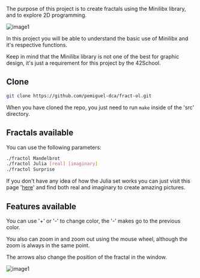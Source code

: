 The purpose of this project is to create fractals using the Minilibx library, and to explore 2D programming.

![image1](https://live.staticflickr.com/65535/52681476338_b090cf5e5f_c.jpg)

In this project you will be able to understand the basic use of Minilibx and it's respective functions.

Keep in mind that the Minilibx library is not one of the best for graphic design, it's just a requirement for this project by the 42School.

## Clone

```bash
git clone https://github.com/pemiguel-dca/fract-ol.git
```
When you have cloned the repo, you just need to run ```make``` inside of the 'src' directory.

## Fractals available

You can use the following parameters:

```bash
./fractol Mandelbrot
./fractol Julia [real] [imaginary]
./fractol Surprise
```

If you don't have any idea of how the Julia set works you can just visit this page '[here](https://en.wikipedia.org/wiki/Julia_set)' and find both real and imaginary to create amazing pictures.

## Features available

You can use '+' or '-' to change color, the '-' makes go to the previous color.

You also can zoom in and zoom out using the mouse wheel, although the zoom is always in the same point.

The arrows also change the position of the fractal in the window.

![image1](https://live.staticflickr.com/65535/52680983811_1e4c763d3a_z.jpg)